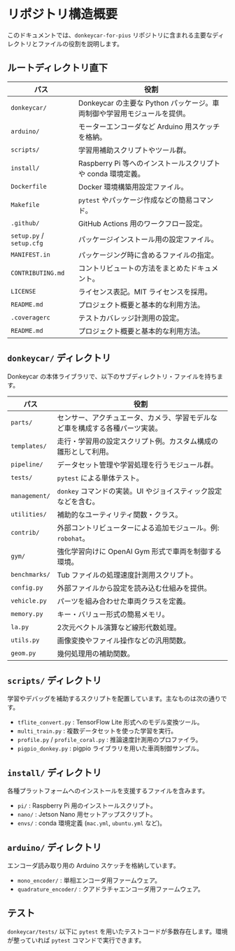 # リポジトリ構造概要

このドキュメントでは、`donkeycar-for-pius` リポジトリに含まれる主要なディレクトリとファイルの役割を説明します。

## ルートディレクトリ直下

| パス | 役割 |
| --- | --- |
| `donkeycar/` | Donkeycar の主要な Python パッケージ。車両制御や学習用モジュールを提供。 |
| `arduino/` | モーターエンコーダなど Arduino 用スケッチを格納。 |
| `scripts/` | 学習用補助スクリプトやツール群。 |
| `install/` | Raspberry Pi 等へのインストールスクリプトや conda 環境定義。 |
| `Dockerfile` | Docker 環境構築用設定ファイル。 |
| `Makefile` | `pytest` やパッケージ作成などの簡易コマンド。 |
| `.github/` | GitHub Actions 用のワークフロー設定。 |
| `setup.py` / `setup.cfg` | パッケージインストール用の設定ファイル。 |
| `MANIFEST.in` | パッケージング時に含めるファイルの指定。 |
| `CONTRIBUTING.md` | コントリビュートの方法をまとめたドキュメント。 |
| `LICENSE` | ライセンス表記。MIT ライセンスを採用。 |
| `README.md` | プロジェクト概要と基本的な利用方法。 |
| `.coveragerc` | テストカバレッジ計測用の設定。 |
| `README.md` | プロジェクト概要と基本的な利用方法。 |

## `donkeycar/` ディレクトリ

Donkeycar の本体ライブラリで、以下のサブディレクトリ・ファイルを持ちます。

| パス | 役割 |
| --- | --- |
| `parts/` | センサー、アクチュエータ、カメラ、学習モデルなど車を構成する各種パーツ実装。 |
| `templates/` | 走行・学習用の設定スクリプト例。カスタム構成の雛形として利用。 |
| `pipeline/` | データセット管理や学習処理を行うモジュール群。 |
| `tests/` | `pytest` による単体テスト。 |
| `management/` | `donkey` コマンドの実装。UI やジョイスティック設定などを含む。 |
| `utilities/` | 補助的なユーティリティ関数・クラス。 |
| `contrib/` | 外部コントリビューターによる追加モジュール。例: `robohat`。 |
| `gym/` | 強化学習向けに OpenAI Gym 形式で車両を制御する環境。 |
| `benchmarks/` | Tub ファイルの処理速度計測用スクリプト。 |
| `config.py` | 外部ファイルから設定を読み込む仕組みを提供。 |
| `vehicle.py` | パーツを組み合わせた車両クラスを定義。 |
| `memory.py` | キー・バリュー形式の簡易メモリ。 |
| `la.py` | 2次元ベクトル演算など線形代数処理。 |
| `utils.py` | 画像変換やファイル操作などの汎用関数。 |
| `geom.py` | 幾何処理用の補助関数。 |

## `scripts/` ディレクトリ

学習やデバッグを補助するスクリプトを配置しています。主なものは次の通りです。

- `tflite_convert.py` : TensorFlow Lite 形式へのモデル変換ツール。
- `multi_train.py` : 複数データセットを使った学習を実行。
- `profile.py` / `profile_coral.py` : 推論速度計測用のプロファイラ。
- `pigpio_donkey.py` : pigpio ライブラリを用いた車両制御サンプル。

## `install/` ディレクトリ

各種プラットフォームへのインストールを支援するファイルを含みます。

- `pi/` : Raspberry Pi 用のインストールスクリプト。
- `nano/` : Jetson Nano 用セットアップスクリプト。
- `envs/` : conda 環境定義 (`mac.yml`, `ubuntu.yml` など)。

## `arduino/` ディレクトリ

エンコーダ読み取り用の Arduino スケッチを格納しています。

- `mono_encoder/` : 単相エンコーダ用ファームウェア。
- `quadrature_encoder/` : クアドラチャエンコーダ用ファームウェア。

## テスト

`donkeycar/tests/` 以下に `pytest` を用いたテストコードが多数存在します。環境が整っていれば `pytest` コマンドで実行できます。